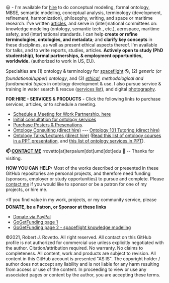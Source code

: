 :smiley: - I'm available for [hire](https://tinyurl.com/yas7trzy) to do conceptual modeling, formal ontology, MBSE, semantic modeling, conceptual analysis, terminology (development, refinement, harmonization), philosophy, writing, and space or maritime research. I've written [articles](https://orcid.org/0000-0003-3835-7817), and serve in (inter)national committees on: knowledge modeling (ontology, semantic tech., etc.), aerospace, maritime safety, and (inter)national standards. I can help **create or refine terminologies, ontologies, and metadata**; and  **clarify key concepts** in these disciplines, as well as present ethical aspects thereof. I'm available for talks, and to write reports, studies, articles. **Actively open to study (PhD studentship), formal partnerships, & employment opportunities, worldwide.** (authorized to work in US, EU). 

Specialties are (1) ontology & terminology for [spaceflight](https://ontospace.wordpress.com) :earth_americas:, (2)  _generic (or foundational/upper) ontology_, and (3) _[ethical](https://github.com/rrovetto/Ethical-Ontology-Development), methodological and fundamental topics_ in ontology development & use. I also pursue service & training in water search & rescue ([services list](https://tinyurl.com/yck8ah85)), and digital [photography](https://tinyurl.com/y3k34cfb). 

**FOR HIRE - SERVICES & PRODUCTS** - Click the following links to purchase services, articles, or to schedule a meeting. 
* [Schedule a Meeting for Work Partnership, here](http://my.setmore.com/bookingpage/f18db686-98bb-41dd-9097-35218b2a1091/services/sb83f723d7838e4484783cc5a1c675f0e6eedf99d)
* [Initial consultation for ontology services](https://booking.setmore.com/scheduleappointment/f18db686-98bb-41dd-9097-35218b2a1091/services/sd47f836d5eef3bc7e1aad2abe898fb813941fa7f)
* [Purchase Posters & Presenations](https://ontospace.wordpress.com/purchase-poster-or-presentation-documents/).
* [Ontology Consulting (direct hire)](https://tinyurl.com/34u9w6wx) --- [Ontology 101 Tutoring (direct hire)](http://my.setmore.com/bookingpage/f18db686-98bb-41dd-9097-35218b2a1091/services/s7f4dbc7d873cce380b7f73062d5d72f619fe042a)
* [Ontology Talks/Lectures (direct hire)](http://my.setmore.com/bookingpage/f18db686-98bb-41dd-9097-35218b2a1091/services/s218822e77fee416ed3085be8eda045d6015d6d24)
  ([Read this list of ontology courses in a PPT presentation](https://www.slideshare.net/RobertRovetto/ontology-courses-education), and [this list of ontology services in PPT](https://www.slideshare.net/RobertRovetto/ontology-services-238070099)).

**📫 [CONTACT ME](https://ontospace.wordpress.com/contact/)**  rrovetto[at]terpalum[dot]umd[dot]edu 💬  -- Thanks for visiting.

**HOW YOU CAN HELP:** Most of the works described or presented in these GitHub repositories are personal projects, and therefore need funding (sponsors, employer or study opportunities) to pursue and complete. Please [contact me](https://ontospace.wordpress.com/contact/) if you would like to sponsor or be a patron for one of my projects, or hire me.

⚡If you find value in my work, projects, or my community service, please **DONATE, be a Patron, or Sponsor at these links**
* [Donate via PayPal](https://www.paypal.com/donate/?business=JN9YD94DHA87Y&no_recurring=0&item_name=With+your+support%2C+we+can+help+make+spaceflight+safer%2C+and+make+knowledge+about+space+more+accessible.+Thanks.&currency_code=USD)
* [GoGetFunding page 1](https://tinyurl.com/yyoo6z96)
* [GoGetFunding page 2 - spaceflight knowledge modeling](https://www.patreon.com/user?u=6298778&fan_landing=true)

©2021, Robert J. Rovetto. All right reserved. 
All contact on this GitHub profile is not authorized for commercial use unless explicitly negotiated with the author. Citation/attribution required. No warranty. No claims to completeness. All content, work and products are subject to revision. All content in this GitHub account is presented "AS IS". The copyright holder / author does not accept any liability and is not liable for any harm resulting from access or use of the content. In proceeding to view or use any associated pages or content by the author, you are accepting these terms.

<!--
**rrovetto/rrovetto** is a ✨ _special_ ✨ repository because its `README.md` (this file) appears on your GitHub profile.

Here are some ideas to get you started:

- 🔭 I’m currently working on ...
- 🌱 I’m currently learning ...
- 👯 I’m looking to collaborate on ...
- 🤔 I’m looking for help with ...
- 💬 Ask me about ...
- 📫 How to reach me: ...
- 😄 Pronouns: ...
- ⚡ Fun fact: ...
- 👋
-->
